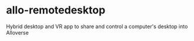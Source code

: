 # allo-remotedesktop
Hybrid desktop and VR app to share and control a computer's desktop into Alloverse
